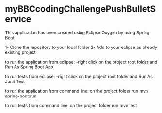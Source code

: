 # myBBCcodingChallengePushBulletService
This application has been created using Eclipse Oxygen by using Spring Boot

1- Clone the repository to your local folder
2- Add to your eclipse as already existing project

to run the application from eclipse:
 -right click on the project root folder and Run As Spring Boot App

to run tests from eclipse:
 -right click on the project root folder and Run As Junit Test

to run the application from command line:
 on the project folder run 
   mvn spring-boot:run

to run tests from command line:
 on the project folder run 
   mvn test
